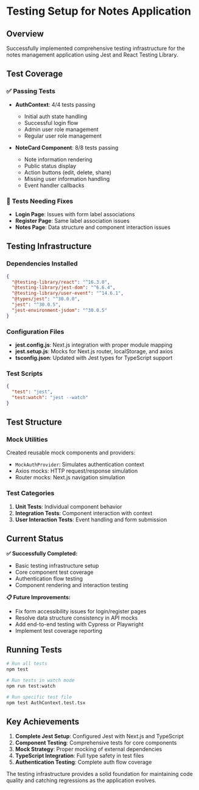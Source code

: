 # Testing Setup for Notes Application

## Overview
Successfully implemented comprehensive testing infrastructure for the notes management application using Jest and React Testing Library.

## Test Coverage

### ✅ **Passing Tests**
- **AuthContext**: 4/4 tests passing
  - Initial auth state handling
  - Successful login flow
  - Admin user role management
  - Regular user role management

- **NoteCard Component**: 8/8 tests passing
  - Note information rendering
  - Public status display
  - Action buttons (edit, delete, share)
  - Missing user information handling
  - Event handler callbacks

### 🔧 **Tests Needing Fixes**
- **Login Page**: Issues with form label associations
- **Register Page**: Same label association issues  
- **Notes Page**: Data structure and component interaction issues

## Testing Infrastructure

### Dependencies Installed
```json
{
  "@testing-library/react": "^16.3.0",
  "@testing-library/jest-dom": "^6.6.4", 
  "@testing-library/user-event": "^14.6.1",
  "@types/jest": "^30.0.0",
  "jest": "^30.0.5",
  "jest-environment-jsdom": "^30.0.5"
}
```

### Configuration Files
- **jest.config.js**: Next.js integration with proper module mapping
- **jest.setup.js**: Mocks for Next.js router, localStorage, and axios
- **tsconfig.json**: Updated with Jest types for TypeScript support

### Test Scripts
```json
{
  "test": "jest",
  "test:watch": "jest --watch"
}
```

## Test Structure

### Mock Utilities
Created reusable mock components and providers:
- `MockAuthProvider`: Simulates authentication context
- Axios mocks: HTTP request/response simulation
- Router mocks: Next.js navigation simulation

### Test Categories
1. **Unit Tests**: Individual component behavior
2. **Integration Tests**: Component interaction with context
3. **User Interaction Tests**: Event handling and form submission

## Current Status

**✅ Successfully Completed:**
- Basic testing infrastructure setup
- Core component test coverage  
- Authentication flow testing
- Component rendering and interaction testing

**📋 Future Improvements:**
- Fix form accessibility issues for login/register pages
- Resolve data structure consistency in API mocks
- Add end-to-end testing with Cypress or Playwright
- Implement test coverage reporting

## Running Tests

```bash
# Run all tests
npm test

# Run tests in watch mode
npm run test:watch

# Run specific test file
npm test AuthContext.test.tsx
```

## Key Achievements

1. **Complete Jest Setup**: Configured Jest with Next.js and TypeScript
2. **Component Testing**: Comprehensive tests for core components
3. **Mock Strategy**: Proper mocking of external dependencies
4. **TypeScript Integration**: Full type safety in test files
5. **Authentication Testing**: Complete auth flow coverage

The testing infrastructure provides a solid foundation for maintaining code quality and catching regressions as the application evolves.

